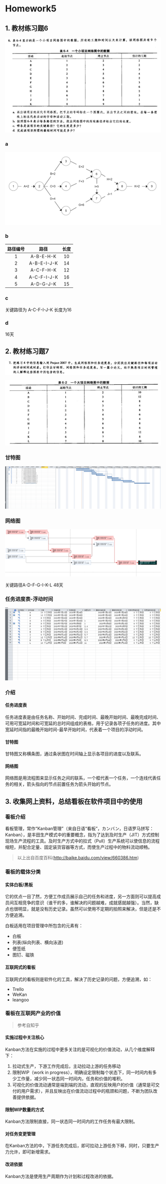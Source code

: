 # Homework5

## 1. 教材练习题6

![image-20200718125936297](./img/image-20200718125936297.png)

### a

![image-20200718130446930](./img/image-20200718130446930.png)

### b

| 路径编号 |    路径     | 长度 |
| :------: | :---------: | :--: |
|    1     |  A-B-E-H-K  |  10  |
|    2     | A-B-E-I-J-K |  14  |
|    3     |  A-C-F-H-K  |  12  |
|    4     | A-C-F-I-J-K |  16  |
|    5     |  A-D-G-J-K  |  15  |

### c

关键路径为 A-C-F-I-J-K 长度为16

### d

16天

## 2. 教材练习题7

![image-20200718130924471](./img/image-20200718130924471.png)

![image-20200718130956114](./img/image-20200718130956114.png)

### 甘特图

![image-20200718134542522](./img/image-20200718134542522.png)

### 网络图

![image-20200718134713165](./img/image-20200718134713165.png)

关键路径A-D-F-G-I-K-L 48天

### 任务进度表-浮动时间

![image-20200718135433268](./img/image-20200718135433268.png)

### 介绍

#### 任务进度表

任务进度表是由任务名称、开始时间、完成时间、最晚开始时间、最晚完成时间、可用可宽延时间和可宽延的总时间组成的表格，用于记录各项子任务的进度。其中宽延时间指的最晚开始时间-最早开始时间，代表着一个项目的浮动时间。

#### 甘特图

甘特图又称横条图，通过条状图在时间轴上显示各项目的进度以及联系。

#### 网络图

网络图是用流程图来显示任务之间的联系，一个框代表一个任务，一个连线代表任务的相关，箭头指向的节点前置任务为箭头开始的节点。

## 3. 收集网上资料，总结看板在软件项目中的使用

### 看板介绍

看板管理，常作“Kanban管理”（来自日语“看板”，カンバン，日语罗马拼写：Kanban），是丰田生产模式中的重要概念，指为了达到及时生产（JIT）方式控制现场生产流程的工具。及时生产方式中的拉式（Pull）生产系统可以使信息的流程缩短，并配合定量、固定装货容器等方式，而使生产过程中的物料流动顺畅。

> 以上出自百度百科(http://baike.baidu.com/view/660386.htm)

### 看板的载体分类

#### 实体白板/黑板

它的优点一目了然，方便工作成员展示自己的任务和进度，另一方面则可以提高成员间互相竞争的意识（谁干的多，谁解决的问题越难，成就感就越强）。当然，缺点也很明显，就是没有历史记录。虽然可以使用不定期的拍照来解决，但是还是不方便追溯。

白板适用在项目管理中所包含的元素有：
* 白板
* 列表(纵向列表、横向泳道)
* 便签纸
* 图钉、磁铁

#### 互联网式的看板

互联网式的看板则是软件化的工具，解决了历史记录的问题，方便追溯，如：
* Trello
* WeKan
* leangoo

### 看板在互联网产业的价值

> 参考自知乎

#### 实施过程中关注核心

Kanban方法在实施的过程中更多关注的是可视化的价值流动，从几个维度解释下：

1. 拉动式生产，下游工作完成后，主动拉动上游的任务移动
2. 限制WIP（work in progress），明确设定限制每个状态下，同一时间内有多少工作量，减少同一状态同一时间内，任务和价值的堆积。
3. 可视化的价值流动通常是端到端的流动，直观的反映用户的价值（通常是可交付的用户需求），并且反映出在价值流动过程中的瓶颈和问题，不断为团队改善提供依据。

#### 限制WIP数量的方式

Kanban方法限制直接，同一状态同一时间内的工作任务有最大限制。

#### 对任务变更管理

在Kanban方法的中，下游任务完成后，即可拉动上游任务下移，同时，只要生产力允许，即可新增需求。

#### 改进依据

Kanban方法是使用生产周期作为计划和过程改进的依据。